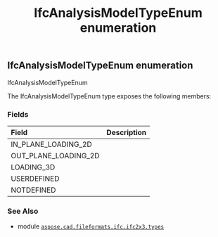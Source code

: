﻿---
title: IfcAnalysisModelTypeEnum enumeration
second_title: Aspose.CAD for Python via .NET API References
description: 
type: docs
weight: 1730
url: /python-net/aspose.cad.fileformats.ifc.ifc2x3.types/ifcanalysismodeltypeenum/
is_root: false
---

## IfcAnalysisModelTypeEnum enumeration

IfcAnalysisModelTypeEnum



The IfcAnalysisModelTypeEnum type exposes the following members:

### Fields
| Field | Description |
| :- | :- |
| IN_PLANE_LOADING_2D |  |
| OUT_PLANE_LOADING_2D |  |
| LOADING_3D |  |
| USERDEFINED |  |
| NOTDEFINED |  |



### See Also
* module [`aspose.cad.fileformats.ifc.ifc2x3.types`](..)
